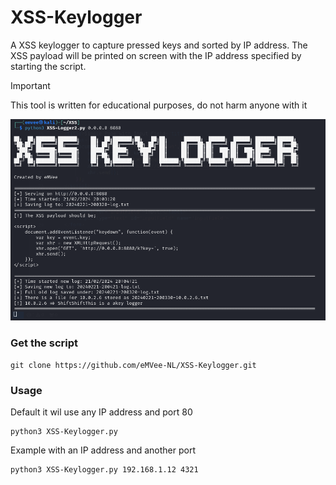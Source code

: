 # XSS-Keylogger
A XSS keylogger to capture pressed keys and sorted by IP address.
The XSS payload will be printed on screen with the IP address specified by starting the script.


> [!IMPORTANT]
> This tool is written for educational purposes, do not harm anyone with it


![XSS-Keylogger](https://github.com/eMVee-NL/XSS-Keylogger/blob/main/XSS-Keylogger.png?raw=true?raw=true)

### Get the script
```
git clone https://github.com/eMVee-NL/XSS-Keylogger.git
```

### Usage
Default it wil use any IP address and port 80
```
python3 XSS-Keylogger.py
```
Example with an IP address and another port
```
python3 XSS-Keylogger.py 192.168.1.12 4321
```

